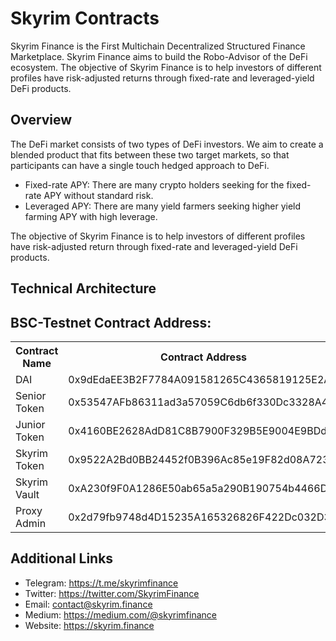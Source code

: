 # Skyrim Contracts

Skyrim Finance is the First Multichain Decentralized Structured Finance Marketplace. Skyrim Finance aims to build the Robo-Advisor of the DeFi ecosystem. The objective of Skyrim Finance is to help investors of different profiles have risk-adjusted returns through fixed-rate and leveraged-yield DeFi products.



## Overview

The DeFi market consists of two types of DeFi investors. We aim to create a blended product that fits  between these two target markets, so that participants can have a single touch hedged approach to DeFi.

- Fixed-rate APY: There are many crypto holders seeking for the fixed-rate APY without standard risk.
- Leveraged APY: There are many yield farmers seeking higher yield farming APY with high leverage.

The objective of Skyrim Finance is to help investors of different profiles have risk-adjusted return through fixed-rate and leveraged-yield DeFi products.

## Technical Architecture




## BSC-Testnet Contract Address:

<table>
	<tr>
        <th>Contract Name</th>
    	<th>Contract Address</th>
	</tr>
	<tr>
		<td> DAI </td>
		<td> 0x9dEdaEE3B2F7784A091581265C4365819125E2A6 </td>
	</tr>
	<tr>
		<td> Senior Token </td>
		<td> 0x53547AFb86311ad3a57059C6db6f330Dc3328A43 </td>
	</tr>
	<tr>
		<td> Junior Token </td>
		<td> 0x4160BE2628AdD81C8B7900F329B5E9004E9BDdeB </td>
	</tr>
	<tr>
		<td> Skyrim Token </td>
		<td> 0x9522A2Bd0BB24452f0B396Ac85e19F82d08A7238 </td>
	</tr>
	<tr>
		<td> Skyrim Vault </td>
		<td> 0xA230f9F0A1286E50ab65a5a290B190754b4466Da </td>
	</tr>
	<tr>
		<td> Proxy Admin </td>
		<td> 0x2d79fb9748d4D15235A165326826F422Dc032D34 </td>
	</tr>
</table>


## Additional Links

- Telegram: https://t.me/skyrimfinance
- Twitter: https://twitter.com/SkyrimFinance
- Email: contact@skyrim.finance
- Medium: https://medium.com/@skyrimfinance
- Website: https://skyrim.finance